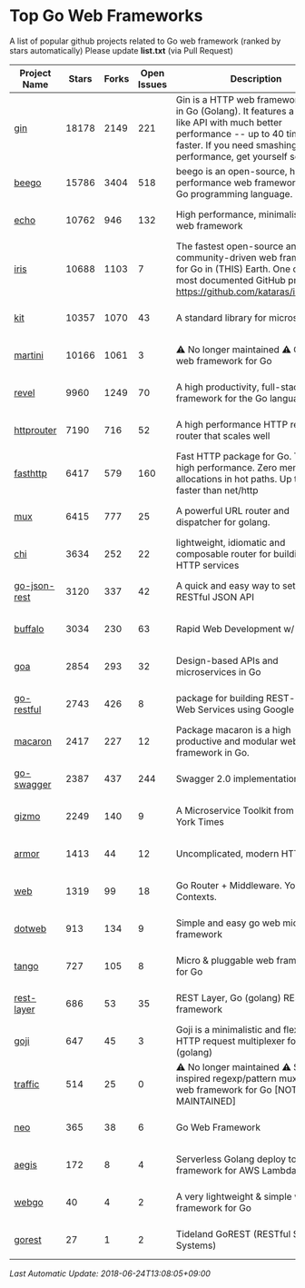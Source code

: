 # Top Go Web Frameworks
A list of popular github projects related to Go web framework (ranked by stars automatically)
Please update **list.txt** (via Pull Request)

| Project Name | Stars | Forks | Open Issues | Description | Last Commit |
| ------------ | ----- | ----- | ----------- | ----------- | ----------- |
| [gin](https://github.com/gin-gonic/gin) | 18178 | 2149 | 221 | Gin is a HTTP web framework written in Go (Golang). It features a Martini-like API with much better performance -- up to 40 times faster. If you need smashing performance, get yourself some Gin. | 2018-06-23 03:06:27 |
| [beego](https://github.com/astaxie/beego) | 15786 | 3404 | 518 | beego is an open-source, high-performance web framework for the Go programming language. | 2017-12-18 11:18:59 |
| [echo](https://github.com/labstack/echo) | 10762 | 946 | 132 | High performance, minimalist Go web framework | 2018-06-22 14:49:53 |
| [iris](https://github.com/kataras/iris) | 10688 | 1103 | 7 | The fastest open-source and community-driven web framework for Go in (THIS) Earth. One of the most documented GitHub projects: https://github.com/kataras/iris/#learn | 2018-06-04 22:24:35 |
| [kit](https://github.com/go-kit/kit) | 10357 | 1070 | 43 | A standard library for microservices. | 2018-06-19 21:43:15 |
| [martini](https://github.com/go-martini/martini) | 10166 | 1061 | 3 | ⚠️ No longer maintained ⚠️  Classy web framework for Go | 2017-01-21 21:58:54 |
| [revel](https://github.com/revel/revel) | 9960 | 1249 | 70 | A high productivity, full-stack web framework for the Go language. | 2018-03-21 16:43:36 |
| [httprouter](https://github.com/julienschmidt/httprouter) | 7190 | 716 | 52 | A high performance HTTP request router that scales well | 2018-04-11 15:45:01 |
| [fasthttp](https://github.com/valyala/fasthttp) | 6417 | 579 | 160 | Fast HTTP package for Go. Tuned for high performance. Zero memory allocations in hot paths. Up to 10x faster than net/http | 2017-12-07 12:09:41 |
| [mux](https://github.com/gorilla/mux) | 6415 | 777 | 25 | A powerful URL router and dispatcher for golang. | 2018-06-05 21:15:56 |
| [chi](https://github.com/go-chi/chi) | 3634 | 252 | 22 | lightweight, idiomatic and composable router for building Go HTTP services | 2018-04-24 17:23:50 |
| [go-json-rest](https://github.com/ant0ine/go-json-rest) | 3120 | 337 | 42 | A quick and easy way to setup a RESTful JSON API | 2017-09-13 04:12:08 |
| [buffalo](https://github.com/gobuffalo/buffalo) | 3034 | 230 | 63 | Rapid Web Development w/ Go | 2018-06-22 16:54:28 |
| [goa](https://github.com/goadesign/goa) | 2854 | 293 | 32 | Design-based APIs and microservices in Go | 2018-06-23 20:41:11 |
| [go-restful](https://github.com/emicklei/go-restful) | 2743 | 426 | 8 | package for building REST-style Web Services using Google Go | 2018-06-05 08:31:51 |
| [macaron](https://github.com/go-macaron/macaron) | 2417 | 227 | 12 | Package macaron is a high productive and modular web framework in Go. | 2018-04-26 21:11:54 |
| [go-swagger](https://github.com/go-swagger/go-swagger) | 2387 | 437 | 244 | Swagger 2.0 implementation for go | 2018-06-21 06:58:48 |
| [gizmo](https://github.com/NYTimes/gizmo) | 2249 | 140 | 9 | A Microservice Toolkit from The New York Times | 2018-06-21 18:22:26 |
| [armor](https://github.com/labstack/armor) | 1413 | 44 | 12 | Uncomplicated, modern HTTP server | 2018-05-06 17:24:15 |
| [web](https://github.com/gocraft/web) | 1319 | 99 | 18 | Go Router + Middleware. Your Contexts. | 2017-09-25 13:59:45 |
| [dotweb](https://github.com/devfeel/dotweb) | 913 | 134 | 9 | Simple and easy go web micro framework | 2018-06-22 07:09:45 |
| [tango](https://github.com/lunny/tango) | 727 | 105 | 8 | Micro & pluggable web framework for Go | 2018-04-12 14:57:37 |
| [rest-layer](https://github.com/rs/rest-layer) | 686 | 53 | 35 | REST Layer, Go (golang) REST API framework | 2018-06-17 09:20:14 |
| [goji](https://github.com/goji/goji) | 647 | 45 | 3 | Goji is a minimalistic and flexible HTTP request multiplexer for Go (golang) | 2016-11-14 01:26:57 |
| [traffic](https://github.com/pilu/traffic) | 514 | 25 | 0 | ⚠️ No longer maintained ⚠️  Sinatra inspired regexp/pattern mux and web framework for Go [NOT MAINTAINED] | 2015-11-26 21:31:07 |
| [neo](https://github.com/ivpusic/neo) | 365 | 38 | 6 | Go Web Framework | 2017-08-14 23:54:31 |
| [aegis](https://github.com/tmaiaroto/aegis) | 172 | 8 | 4 | Serverless Golang deploy tool and framework for AWS Lambda | 2018-06-13 05:01:45 |
| [webgo](https://github.com/bnkamalesh/webgo) | 40 | 4 | 2 | A very lightweight & simple web framework for Go | 2018-05-14 07:05:14 |
| [gorest](https://github.com/tideland/gorest) | 27 | 1 | 2 | Tideland GoREST (RESTful Server Systems) | 2017-11-10 13:00:37 |

*Last Automatic Update: 2018-06-24T13:08:05+09:00*